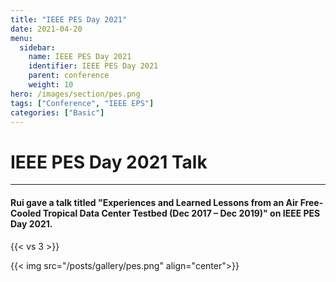 ```yaml
---
title: "IEEE PES Day 2021"
date: 2021-04-20
menu:
  sidebar:
    name: IEEE PES Day 2021
    identifier: IEEE PES Day 2021
    parent: conference
    weight: 10
hero: /images/section/pes.png
tags: ["Conference", "IEEE EPS"]
categories: ["Basic"]
---
```

# IEEE PES Day 2021 Talk

---

#### Rui gave a talk titled "Experiences and Learned Lessons from an Air Free-Cooled Tropical Data Center Testbed (Dec 2017 – Dec 2019)" on IEEE PES Day 2021.

{{< vs 3 >}}

{{< img src="/posts/gallery/pes.png" align="center">}}
